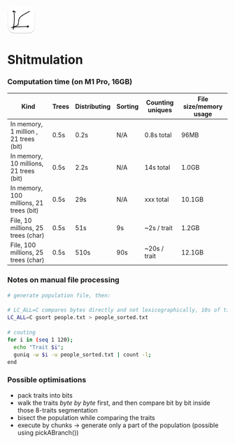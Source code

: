 <img src="README-AppIcon.png" width=64 />

# Shitmulation

### Computation time (on M1 Pro, 16GB)

| Kind                                     | Trees | Distributing | Sorting | Counting uniques | File size/memory usage |
|------------------------------------------|-------|--------------|---------|------------------|------------------------|
| In memory,   1 million , 21 trees (bit)  |  0.5s |    0.2s      |   N/A   |    0.8s total    |           96MB         |
| In memory,  10 millions, 21 trees (bit)  |  0.5s |    2.2s      |   N/A   |     14s total    |          1.0GB         |
| In memory, 100 millions, 21 trees (bit)  |  0.5s |     29s      |   N/A   |     xxx total    |         10.1GB         |
| File,       10 millions, 25 trees (char) |  0.5s |     51s      |    9s   |    ~2s / trait   |          1.2GB         |
| File,      100 millions, 25 trees (char) |  0.5s |    510s      |   90s   |   ~20s / trait   |         12.1GB         |

### Notes on manual file processing

```bash
# generate population file, then:

# LC_ALL=C compares bytes directly and not lexicographically, 10s of times faster
LC_ALL=C gsort people.txt > people_sorted.txt

# couting
for i in (seq 1 120); 
  echo "Trait $i";
  guniq -w $i -u people_sorted.txt | count -l;
end
```

### Possible optimisations 

- pack traits into bits
- walk the traits _byte by byte_ first, and then compare bit by bit inside those 8-traits segmentation
- bisect the population while comparing the traits
- execute by chunks -> generate only a part of the population (possible using pickABranch())
